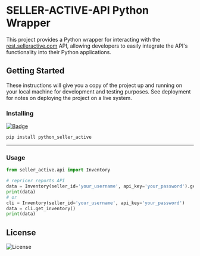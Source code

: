 # SELLER-ACTIVE-API Python Wrapper

This project provides a Python wrapper for interacting with the [rest.selleractive.com](https://rest.selleractive.com/) API, allowing developers to easily integrate the API's functionality into their Python applications.

## Getting Started

These instructions will give you a copy of the project up and running on
your local machine for development and testing purposes. See deployment
for notes on deploying the project on a live system.

### Installing

[![Badge](https://img.shields.io/pypi/v/python_seller_active?style=for-the-badge)](https://pypi.org/project/python-seller-active/)


    pip install python_seller_active


---

### Usage

```python
from seller_active.api import Inventory

# repricer reports API
data = Inventory(seller_id='your_username', api_key='your_password').get_inventory()
print(data)
# or
cli = Inventory(seller_id='your_username', api_key='your_password')
data = cli.get_inventory()
print(data)
```

## License

![License](https://img.shields.io/github/license/yberezkin/python_seller_active?style=for-the-badge)
